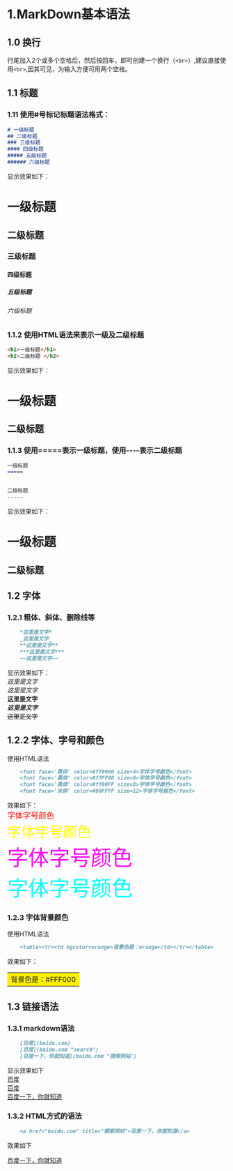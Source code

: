 # 1.MarkDown基本语法
## 1.0 换行
   行尾加入2个或多个空格后，然后按回车，即可创建一个换行（`<br>`）,建议直接使用`<br>`,因其可见，为输入方便可用两个空格。
## 1.1 标题
### 1.11 使用#号标记标题语法格式：
```markdown
# 一级标题    
## 二级标题   
### 三级标题
#### 四级标题
##### 五级标题
###### 六级标题
```

显示效果如下：
# 一级标题     
## 二级标题  
### 三级标题  
#### 四级标题  
##### 五级标题
###### 六级标题



### 1.1.2 使用HTML语法来表示一级及二级标题

```markdown
<h1>一级标题</h1>
<h2>二级标题 </h2>
```

显示效果如下：
<h1>一级标题</h1>
<h2>二级标题 </h2>

### 1.1.3 使用=====表示一级标题，使用----表示二级标题

```markdown
一级标题
=====


二级标题
-----
```
显示效果如下：

一级标题
=====


二级标题
-----

## 1.2 字体
### 1.2.1 粗体、斜体、删除线等
```markdown
    *这里是文字*  
    _这里是文字_  
    **这里是文字**  
    ***这里是文字***  
    ~~这里是文字~~
```

显示效果如下：<br>
    *这里是文字*  
    _这里是文字_  
    **这里是文字**  
    ***这里是文字***  
    ~~这里是文字~~  

## 1.2.2 字体、字号和颜色
使用HTML语法
```markdown
    <font face='黑体' color=#ff0000 size=4>字体字号颜色</font>  
    <font face='黑体' color=#ffFF00 size=6>字体字号颜色</font>  
    <font face='黑体' color=#ff00FF size=8>字体字号颜色</font>  
    <font face='宋体' color=#00FFFF size=12>字体字号颜色</font>  
```
效果如下：<br>
    <font face='黑体' color=#ff0000 size=4>字体字号颜色</font>  
    <font face='黑体' color=#ffFF00 size=6>字体字号颜色</font>  
    <font face='黑体' color=#ff00FF size=8>字体字号颜色</font>  
    <font face='宋体' color=#00FFFF size=12>字体字号颜色</font>  

### 1.2.3 字体背景颜色
使用HTML语法
```markdown
    <table><tr><td bgcolor=orange>背景色是：orange</td></tr></table>  

```
效果如下：<br>

<table><tr><td bgcolor=#FFF000>背景色是：#FFF000</td></tr></table>  

## 1.3 链接语法  
### 1.3.1 markdown语法
```markdown
    [百度](baidu.com)
    [百度](baidu.com "search")
    [百度一下，你就知道](baidu.com "搜索网站")  


```

显示效果如下  
 [百度](baidu.com)  
 [百度](baidu.com "search")  
 [百度一下，你就知道](baidu.com "搜索网站")  

### 1.3.2 HTML方式的语法

```markdown
    <a href="baidu.com" title="搜索网站">百度一下，你就知道</a>  

```
效果如下  

<a href="baidu.com" title="搜索网站">百度一下，你就知道</a>  
